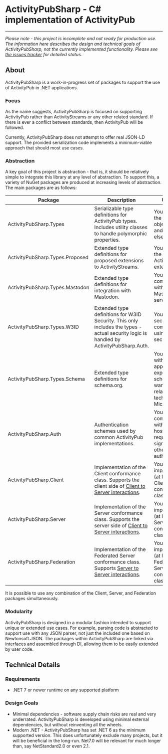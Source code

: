 ﻿# ActivityPubSharp - C# implementation of ActivityPub

---

*Please note - this project is incomplete and not ready for production use.
The information here describes the design and technical goals of ActivityPubSharp, not the currently implemented functionality.
Please see [the issues tracker](https://github.com/warriordog/ActivityPubSharp/issues) for detailed status.*

## About
ActivityPubSharp is a work-in-progress set of packages to support the use of ActivityPub in .NET applications.

### Focus
As the name suggests, ActivityPubSharp is focused on supporting ActivityPub rather than ActivityStreams or any other related standard.
If there is ever a conflict between standards, then ActivityPub will be followed.

Currently, ActivityPubSharp does not attempt to offer real JSON-LD support.
The provided serialization code implements a minimum-viable approach that should most use cases.

### Abstraction
A key goal of this project is abstraction - that is, it should be relatively simple to integrate this library at any level of abstraction.
To support this, a variety of NuGet packages are produced at increasing levels of abstraction.
The main packages are as follows:


| Package                         | Description                                                                                                                                                                     | Use Case                                                                                                         |
|---------------------------------|---------------------------------------------------------------------------------------------------------------------------------------------------------------------------------|------------------------------------------------------------------------------------------------------------------|
| ActivityPubSharp.Types          | Serializable type definitions for ActivityPub types. Includes utility classes to handle polymorphic properties.                                                                 | You only need the ActivityPub object types, and nothing else.                                                    |
| ActivityPubSharp.Types.Proposed | Extended type definitions for proposed extensions to ActivityStreams.                                                                                                           | You need to use the unreleased ActivityStreams extensions.                                                       |
| ActivityPubSharp.Types.Mastodon | Extended type definitions for integration with Mastodon.                                                                                                                        | You are communicating with a Mastodon server.                                                                    |
| ActivityPubSharp.Types.W3ID     | Extended type definitions for W3ID Security. This only includes the types - actual security logic is handled by ActivityPubSharp.Auth.                                          | You need to secure communications using W3ID security.                                                           |
| ActivityPubSharp.Types.Schema   | Extended type definitions for schema.org.                                                                                                                                       | You integrate with an application that expects a schema, or you want to use a related technology like Microdata. |
| ActivityPubSharp.Auth           | Authentication schemes used by common ActivityPub implementations.                                                                                                              | You will communicate with an external host which requires signatures or other authentication.                    |
| ActivityPubSharp.Client         | Implementation of the Client conformance class. Supports the client side of [Client to Server interactions](https://www.w3.org/TR/activitypub/#client-to-server-interactions).  | You are implementing (at least) the Client conformance class.                                                    |
| ActivityPubSharp.Server         | Implementation of the Server conformance class. Supports the server side of [Client to Server interactions](https://www.w3.org/TR/activitypub/#client-to-server-interactions).  | You are implementing (at least) the Server conformance class.                                                    |
| ActivityPubSharp.Federation     | Implementation of the Federated Server conformance class. Supports [Server to Server interactions](https://www.w3.org/TR/activitypub/#server-to-server-interactions).           | You are implementing (at least) the Federated Server conformance class.                                          |

It is possible to use any combination of the Client, Server, and Federation packages simultaneously.

### Modularity
ActivityPubSharp is designed in a modular fashion intended to support unique or extended use cases.
For example, parsing code is abstracted to support use with any JSON parser, not just the included one based on Newtonsoft.JSON.
The packages within ActivityPubSharp are linked via interfaces and assembled through DI, allowing them to be easily extended by user code.

## Technical Details

### Requirements
* .NET 7 or newer runtime on any supported platform

### Design Goals
* Minimal dependencies - software supply chain risks are real and very underrated. ActivityPubSharp is developed using minimal external dependencies, but without reinventing all the wheels.
* Modern .NET - ActivityPubSharp has set .NET 6 as the minimum supported version. This does unfortunately exclude many projects, but it will be beneficial in the long-run. Net7.0 will be relevant for much longer than, say NetStandard2.0 or even 2.1.